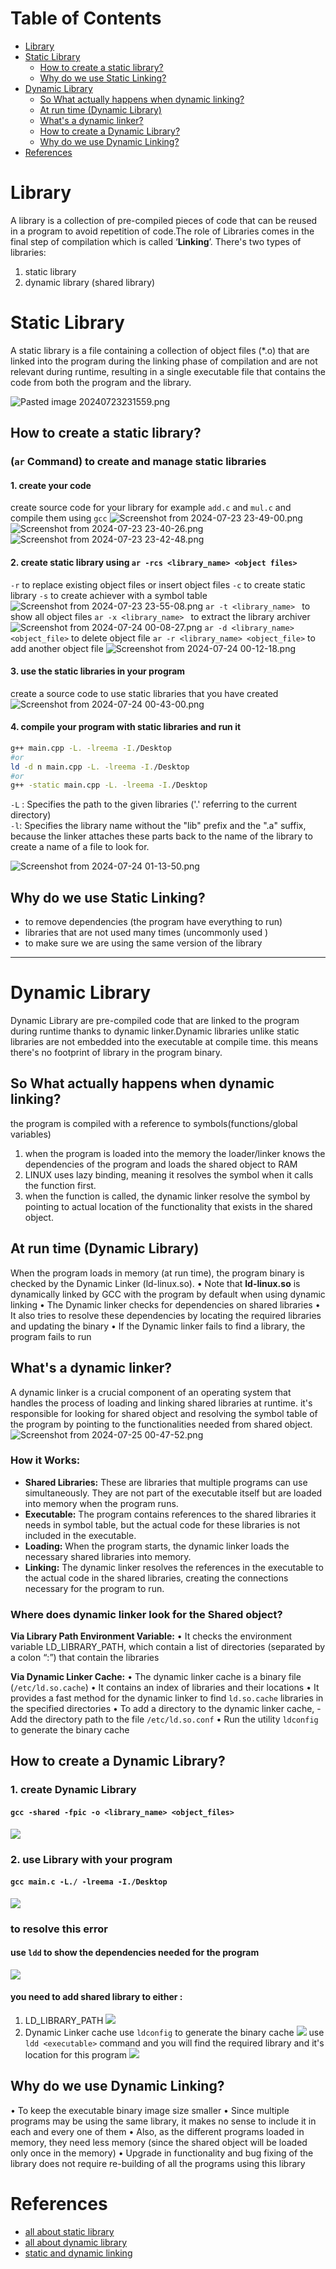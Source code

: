 # Table of Contents

- [Library](#library)
- [Static Library](#static-library)
	- [How to create a static library?](#how-to-create-a-static-library)
	- [Why do we use Static Linking?](#why-do-we-use-static-linking)
- [Dynamic Library](#dynamic-library)
	- [So What actually happens when dynamic linking?](#so-what-actually-happens-when-dynamic-linking)
	- [At run time (Dynamic Library)](#at-run-time-dynamic-library)
	- [What's a dynamic linker?](#whats-a-dynamic-linker)
	- [How to create a Dynamic Library?](#how-to-create-a-dynamic-library)
	- [Why do we use Dynamic Linking?](#why-do-we-use-dynamic-linking)
- [References](#references)

# Library 
A library is a collection of pre-compiled pieces of code that can be reused in a program to avoid repetition of code.The role of Libraries comes in the final step of compilation which is called ‘**Linking**’. There's two types of libraries:
1. static library 
2. dynamic library (shared library)


# Static Library
A static library is a file containing a collection of object files (*.o) that are linked into the program during the linking phase of compilation and are not relevant during runtime,
resulting in a single executable file that contains the code from both the program and the library.

![Pasted image 20240723231559.png](Pasted%20image%2020240723231559.png)

## How to create a static library?
### (`ar` Command) to create and manage static libraries
#### 1. create your code 
create source code for your library for example `add.c` and `mul.c` and compile them using `gcc`
![Screenshot from 2024-07-23 23-49-00.png](Screenshot%20from%202024-07-23%2023-49-00.png)
![Screenshot from 2024-07-23 23-40-26.png](Screenshot%20from%202024-07-23%2023-40-26.png)
![Screenshot from 2024-07-23 23-42-48.png](Screenshot%20from%202024-07-23%2023-42-48.png)

#### 2. create static library using `ar -rcs <library_name> <object files>`
`-r` to replace existing object files or insert object files
`-c` to create static library
`-s` to create achiever with a symbol table
![Screenshot from 2024-07-23 23-55-08.png](Screenshot%20from%202024-07-23%2023-55-08.png)
`ar -t <library_name> ` to show  all object files
`ar -x <library_name> ` to extract the library archiver
![Screenshot from 2024-07-24 00-08-27.png](Screenshot%20from%202024-07-24%2000-08-27.png)
`ar -d <library_name> <object_file>` to delete object file
`ar -r <library_name> <object_file>` to  add another object file
![Screenshot from 2024-07-24 00-12-18.png](Screenshot%20from%202024-07-24%2000-12-18.png)

#### 3. use the static libraries in your program
create a source code to use static libraries that you have created
![Screenshot from 2024-07-24 00-43-00.png](Screenshot%20from%202024-07-24%2000-43-00.png)
#### 4. compile your program with static libraries and run it
```bash
g++ main.cpp -L. -lreema -I./Desktop 
#or
ld -d n main.cpp -L. -lreema -I./Desktop 
#or
g++ -static main.cpp -L. -lreema -I./Desktop 
```
`-L` : Specifies the path to the given libraries ('.' referring to the current directory)  
`-l`: Specifies the library name without the "lib" prefix and the ".a" suffix, because the linker attaches these parts back to the name of the library to create a name of a file to look for.

![Screenshot from 2024-07-24 01-13-50.png](Screenshot%20from%202024-07-24%2001-13-50.png)
## Why do we use Static Linking?
- to remove dependencies (the program have everything to run)
- libraries that are not used many times (uncommonly used )
- to make sure we are using the same version of the library

___
# Dynamic Library
Dynamic Library are pre-compiled code that are linked to the program during runtime thanks to dynamic linker.Dynamic libraries unlike static libraries are not embedded into the executable at compile time. this means there's no footprint of library in the program binary.
## So What actually happens when dynamic linking?
the program is compiled with a reference to symbols(functions/global variables)
1. when the program is loaded into the memory the loader/linker knows the dependencies of the program and loads the shared object to RAM
2. LINUX uses lazy binding, meaning it resolves the symbol when it calls the function first.
3. when the function is called, the dynamic linker resolve the symbol by pointing to actual location of the functionality that exists in the shared object.
## At run time (Dynamic Library)
When the program loads in memory (at run time), the program binary is checked by the Dynamic Linker (ld-linux.so).
• Note that **ld-linux.so** is dynamically linked by GCC with the program by default when using dynamic linking
• The Dynamic linker checks for dependencies on shared libraries
• It also tries to resolve these dependencies by locating the required libraries and updating the binary
• If the Dynamic linker fails to find a library, the program fails to run
## What's a dynamic linker?
A dynamic linker is a crucial component of an operating system that handles the process of loading and linking shared libraries at runtime. it's responsible for looking for shared object and resolving the symbol table of the program by pointing to the functionalities needed from shared object.
![Screenshot from 2024-07-25 00-47-52.png](Screenshot%20from%202024-07-25%2000-47-52.png)
### How it Works:
- **Shared Libraries:** These are libraries that multiple programs can use simultaneously. They are not part of the executable itself but are loaded into memory when the program runs.
- **Executable:** The program contains references to the shared libraries it needs in symbol table, but the actual code for these libraries is not included in the executable.
- **Loading:** When the program starts, the dynamic linker loads the necessary shared libraries into memory.
- **Linking:** The dynamic linker resolves the references in the executable to the actual code in the shared libraries, creating the connections necessary for the program to run.

### Where does dynamic linker look for the Shared object?

**Via Library Path Environment Variable:**
• It checks the environment variable LD_LIBRARY_PATH, which contain a list of directories (separated by a colon “:”) that contain the libraries

**Via Dynamic Linker Cache:**
• The dynamic linker cache is a binary file (`/etc/ld.so.cache`)
• It contains an index of libraries and their locations
• It provides a fast method for the dynamic linker to find `ld.so.cache` libraries in the specified directories
• To add a directory to the dynamic linker cache,
    - Add the directory path to the file `/etc/ld.so.conf`
• Run the utility `ldconfig` to generate the binary cache



## How to create a Dynamic Library?

### 1. create Dynamic Library
#### `gcc -shared -fpic -o <library_name> <object_files>`
![](Screenshot%20from%202024-07-25%2003-00-40.png)

### 2. use Library with your program 
#### `gcc main.c -L./ -lreema -I./Desktop`
![](Screenshot%20from%202024-07-25%2003-05-34.png)
### to resolve this error 
#### use `ldd` to show the dependencies needed for the program
![](Screenshot%20from%202024-07-25%2003-08-25.png)
#### you need to add shared library to either :
1. LD_LIBRARY_PATH
![](Screenshot%20from%202024-07-25%2003-17-24.png)
2. Dynamic Linker cache
use `ldconfig` to generate the binary cache
![](Screenshot%20from%202024-07-25%2003-40-54.png)
use `ldd <executable>` command and you will find the required library and it's location for this program
![](Screenshot%20from%202024-07-25%2003-42-53.png)

## Why do we use Dynamic Linking?
• To keep the executable binary image size smaller
• Since multiple programs may be using the same library, it makes no
sense to include it in each and every one of them
• Also, as the different programs loaded in memory, they need less
memory (since the shared object will be loaded only once in the
memory)
• Upgrade in functionality and bug fixing of the library does not require
re-building of all the programs using this library


# References
- [all about static library](https://dev.to/iamkhalil42/all-you-need-to-know-about-c-static-libraries-1o0b)
- [all about dynamic library](https://www.linkedin.com/pulse/dynamic-libraries-c-linux-agustin-flom/)
- [static and dynamic linking](https://www.youtube.com/watch?v=YtiPCPtmZrs)